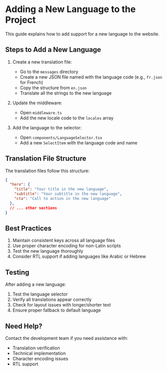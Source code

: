 # Adding a New Language to the Project

This guide explains how to add support for a new language to the website.

## Steps to Add a New Language

1. Create a new translation file:
   - Go to the `messages` directory
   - Create a new JSON file named with the language code (e.g., `fr.json` for French)
   - Copy the structure from `en.json`
   - Translate all the strings to the new language

2. Update the middleware:
   - Open `middleware.ts`
   - Add the new locale code to the `locales` array

3. Add the language to the selector:
   - Open `components/LanguageSelector.tsx`
   - Add a new `SelectItem` with the language code and name

## Translation File Structure

The translation files follow this structure:

```json
{
  "hero": {
    "title": "Your title in the new language",
    "subtitle": "Your subtitle in the new language",
    "cta": "Call to action in the new language"
  },
  // ... other sections
}
```

## Best Practices

1. Maintain consistent keys across all language files
2. Use proper character encoding for non-Latin scripts
3. Test the new language thoroughly
4. Consider RTL support if adding languages like Arabic or Hebrew

## Testing

After adding a new language:

1. Test the language selector
2. Verify all translations appear correctly
3. Check for layout issues with longer/shorter text
4. Ensure proper fallback to default language

## Need Help?

Contact the development team if you need assistance with:
- Translation verification
- Technical implementation
- Character encoding issues
- RTL support